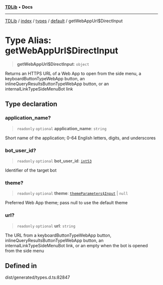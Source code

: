 [**TDLib**](../../../../../../README.md) • **Docs**

***

[TDLib](../../../../../../modules.md) / [index](../../../../../README.md) / [types](../../../README.md) / [default](../README.md) / getWebAppUrl$DirectInput

# Type Alias: getWebAppUrl$DirectInput

> **getWebAppUrl$DirectInput**: `object`

Returns an HTTPS URL of a Web App to open from the side menu, a keyboardButtonTypeWebApp button, an inlineQueryResultsButtonTypeWebApp button, or an internalLinkTypeSideMenuBot link

## Type declaration

### application\_name?

> `readonly` `optional` **application\_name**: `string`

Short name of the application; 0-64 English letters, digits, and underscores

### bot\_user\_id?

> `readonly` `optional` **bot\_user\_id**: [`int53`](int53-1.md)

Identifier of the target bot

### theme?

> `readonly` `optional` **theme**: [`themeParameters$Input`](themeParameters$Input-1.md) \| `null`

Preferred Web App theme; pass null to use the default theme

### url?

> `readonly` `optional` **url**: `string`

The URL from a keyboardButtonTypeWebApp button, inlineQueryResultsButtonTypeWebApp button, an internalLinkTypeSideMenuBot link, or an empty when the bot is opened from the side menu

## Defined in

dist/generated/types.d.ts:82847
